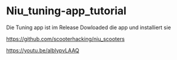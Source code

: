 # Niu_tuning-app_tutorial


Die Tuning app ist im Release
Dowloaded die app und installiert sie

https://github.com/scooterhacking/niu_scooters

https://youtu.be/alblypvLAAQ
